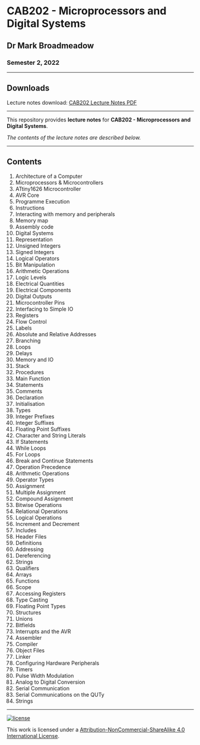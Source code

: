 # CAB202 - Microprocessors and Digital Systems

## Dr Mark Broadmeadow

### Semester 2, 2022

---

## Downloads

Lecture notes download: [CAB202 Lecture Notes PDF](https://www.github.com/Tarang74/CAB202/raw/main/CAB202%20Lecture%20Notes.pdf)

---

This repository provides **lecture notes** for **CAB202 - Microprocessors and Digital Systems**.

*The contents of the lecture notes are described below.*

---

## Contents

1. Architecture of a Computer
2. Microprocessors \& Microcontrollers
3. ATtiny1626 Microcontroller
4. AVR Core
5. Programme Execution
6. Instructions
7. Interacting with memory and peripherals
8. Memory map
9. Assembly code
10. Digital Systems
11. Representation
12. Unsigned Integers
13. Signed Integers
14. Logical Operators
15. Bit Manipulation
16. Arithmetic Operations
17. Logic Levels
18. Electrical Quantities
19. Electrical Components
20. Digital Outputs
21. Microcontroller Pins
22. Interfacing to Simple IO
23. Registers
24. Flow Control
25. Labels
26. Absolute and Relative Addresses
27. Branching
28. Loops
29. Delays
30. Memory and IO
31. Stack
32. Procedures
33. Main Function
34. Statements
35. Comments
36. Declaration
37. Initialisation
38. Types
39. Integer Prefixes
40. Integer Suffixes
41. Floating Point Suffixes
42. Character and String Literals
43. If Statements
44. While Loops
45. For Loops
46. Break and Continue Statements
47. Operation Precedence
48. Arithmetic Operations
49. Operator Types
50. Assignment
51. Multiple Assignment
52. Compound Assignment
53. Bitwise Operations
54. Relational Operations
55. Logical Operations
56. Increment and Decrement
57. Includes
58. Header Files
59. Definitions
60. Addressing
61. Dereferencing
62. Strings
63. Qualifiers
64. Arrays
65. Functions
66. Scope
67. Accessing Registers
68. Type Casting
69. Floating Point Types
70. Structures
71. Unions
72. Bitfields
73. Interrupts and the AVR
74. Assembler
75. Compiler
76. Object Files
77. Linker
78. Configuring Hardware Peripherals
79. Timers
80. Pulse Width Modulation
81. Analog to Digital Conversion
82. Serial Communication
83. Serial Communications on the QUTy
84. Strings

---

[![license](https://forthebadge.com/images/badges/cc-nc-sa.svg)](http://creativecommons.org/licenses/by-nc-sa/4.0/)

This work is licensed under a [Attribution-NonCommercial-ShareAlike 4.0 International License](http://creativecommons.org/licenses/by-nc-sa/4.0/).
